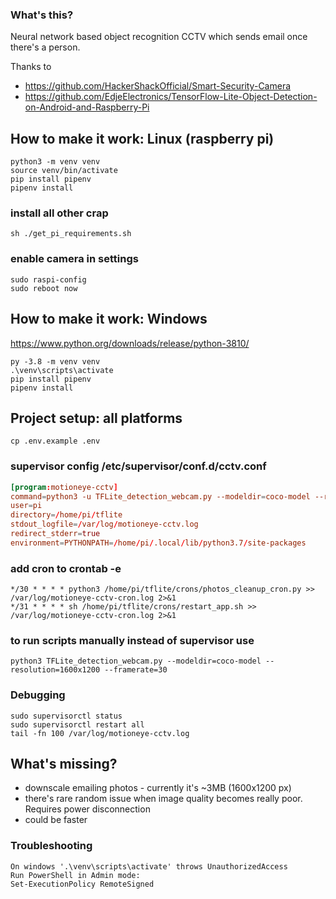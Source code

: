 ### What's this?
Neural network based object recognition CCTV which sends email once there's a person.

Thanks to 
* https://github.com/HackerShackOfficial/Smart-Security-Camera
* https://github.com/EdjeElectronics/TensorFlow-Lite-Object-Detection-on-Android-and-Raspberry-Pi

## How to make it work: Linux (raspberry pi)
```commandline
python3 -m venv venv
source venv/bin/activate
pip install pipenv
pipenv install
```

### install all other crap
```commandline
sh ./get_pi_requirements.sh
```

### enable camera in settings
```commandline
sudo raspi-config
sudo reboot now
```


## How to make it work: Windows
https://www.python.org/downloads/release/python-3810/
```windows (2022.04.14: tflite-runtime has compiled version only for python 3.8 on windows)
py -3.8 -m venv venv
.\venv\scripts\activate
pip install pipenv
pipenv install
```

## Project setup: all platforms
```commandline
cp .env.example .env
```


### supervisor config /etc/supervisor/conf.d/cctv.conf
```/etc/supervisor/conf.d/cctv.conf
[program:motioneye-cctv]
command=python3 -u TFLite_detection_webcam.py --modeldir=coco-model --resolution=1600x1200 --framerate=30
user=pi
directory=/home/pi/tflite
stdout_logfile=/var/log/motioneye-cctv.log
redirect_stderr=true
environment=PYTHONPATH=/home/pi/.local/lib/python3.7/site-packages
```

### add cron to crontab -e
```commandline
*/30 * * * * python3 /home/pi/tflite/crons/photos_cleanup_cron.py >> /var/log/motioneye-cctv-cron.log 2>&1
*/31 * * * * sh /home/pi/tflite/crons/restart_app.sh >> /var/log/motioneye-cctv-cron.log 2>&1
```

### to run scripts manually instead of supervisor use
```commandline
python3 TFLite_detection_webcam.py --modeldir=coco-model --resolution=1600x1200 --framerate=30
```

### Debugging
```commandline
sudo supervisorctl status
sudo supervisorctl restart all
tail -fn 100 /var/log/motioneye-cctv.log
```

## What's missing?
* downscale emailing photos - currently it's ~3MB (1600x1200 px)
* there's rare random issue when image quality becomes really poor. Requires power disconnection
* could be faster

### Troubleshooting
```commandline
On windows '.\venv\scripts\activate' throws UnauthorizedAccess
Run PowerShell in Admin mode:
Set-ExecutionPolicy RemoteSigned
```